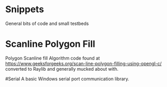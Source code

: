 # Snippets
General bits of code and small testbeds

# Scanline Polygon Fill
Polygon Scanline fill Algorithm code found at https://www.geeksforgeeks.org/scan-line-polygon-filling-using-opengl-c/ converted to Raylib and generally mucked about with.

#Serial
A basic Windows serial port communication library.

